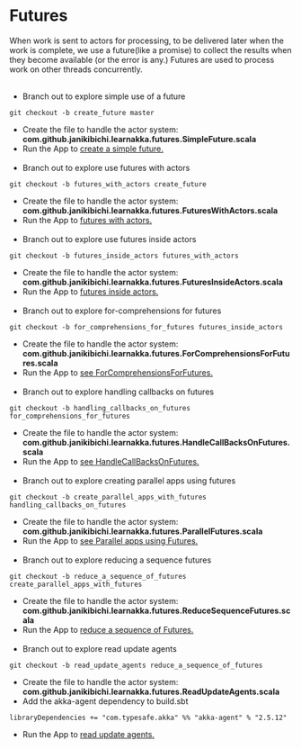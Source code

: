 # Futures
When work is sent to actors for processing, to be delivered later when the work is complete, we use a future(like a promise) to collect the results when they become available (or the error is any.)
Futures are used to process work on other threads concurrently.
<br><br>
- Branch out to explore simple use of a future
````
git checkout -b create_future master
````
- Create the file to handle the actor system: <b>com.github.janikibichi.learnakka.futures.SimpleFuture.scala</b>
- Run the App to [create a simple future.](https://asciinema.org/a/FiIuXpGjBlxk6qcEeMsriFct1)
<br><br>
- Branch out to explore use futures with actors
````
git checkout -b futures_with_actors create_future
````
- Create the file to handle the actor system: <b>com.github.janikibichi.learnakka.futures.FuturesWithActors.scala</b>
- Run the App to [futures with actors.](https://asciinema.org/a/qE79GcrEny7fM0vmsM4e7afUN)
<br><br>
- Branch out to explore use futures inside actors
````
git checkout -b futures_inside_actors futures_with_actors 
````
- Create the file to handle the actor system: <b>com.github.janikibichi.learnakka.futures.FuturesInsideActors.scala</b>
- Run the App to [futures inside actors.](https://asciinema.org/a/7Q0pJZIO7kjtmo82j0xlNGXgL)
<br><br>
- Branch out to explore for-comprehensions for futures
````
git checkout -b for_comprehensions_for_futures futures_inside_actors
````
- Create the file to handle the actor system: <b>com.github.janikibichi.learnakka.futures.ForComprehensionsForFutures.scala</b>
- Run the App to [see ForComprehensionsForFutures.](https://asciinema.org/a/2FfKRN0iKXxi3R19keXTxw4pf)
<br><br>
- Branch out to explore handling callbacks on futures
````
git checkout -b handling_callbacks_on_futures for_comprehensions_for_futures
````
- Create the file to handle the actor system: <b>com.github.janikibichi.learnakka.futures.HandleCallBacksOnFutures.scala</b>
- Run the App to [see HandleCallBacksOnFutures.](https://asciinema.org/a/DZi5q0C1bMqwC3mvQZI3Z1Icf)
<br><br>
- Branch out to explore creating parallel apps using futures
````
git checkout -b create_parallel_apps_with_futures handling_callbacks_on_futures
````
- Create the file to handle the actor system: <b>com.github.janikibichi.learnakka.futures.ParallelFutures.scala</b>
- Run the App to [see Parallel apps using Futures.](https://asciinema.org/a/GzKoBxDWyC1fDIg5OXsj0OUWU)
<br><br>
- Branch out to explore reducing a sequence futures
````
git checkout -b reduce_a_sequence_of_futures create_parallel_apps_with_futures
````
- Create the file to handle the actor system: <b>com.github.janikibichi.learnakka.futures.ReduceSequenceFutures.scala</b>
- Run the App to [reduce a sequence of Futures.](https://asciinema.org/a/e1zqhQeZWZxXaT607ZY21hzSE)
<br><br>
- Branch out to explore read update agents
````
git checkout -b read_update_agents reduce_a_sequence_of_futures 
````
- Create the file to handle the actor system: <b>com.github.janikibichi.learnakka.futures.ReadUpdateAgents.scala</b>
- Add the akka-agent dependency to build.sbt
````
libraryDependencies += "com.typesafe.akka" %% "akka-agent" % "2.5.12"
````
- Run the App to [read update agents.](https://asciinema.org/a/e1zqhQeZWZxXaT607ZY21hzSE)